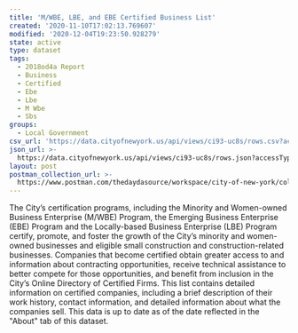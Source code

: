 ```yaml
---
title: 'M/WBE, LBE, and EBE Certified Business List'
created: '2020-11-10T17:02:13.769607'
modified: '2020-12-04T19:23:50.928279'
state: active
type: dataset
tags:
  - 2018od4a Report
  - Business
  - Certified
  - Ebe
  - Lbe
  - M Wbe
  - Sbs
groups:
  - Local Government
csv_url: 'https://data.cityofnewyork.us/api/views/ci93-uc8s/rows.csv?accessType=DOWNLOAD'
json_url: >-
  https://data.cityofnewyork.us/api/views/ci93-uc8s/rows.json?accessType=DOWNLOAD
layout: post
postman_collection_url: >-
  https://www.postman.com/thedaydasource/workspace/city-of-new-york/collection/15909983-334bb223-3598-46ca-8837-8fb96e8e7403
---
```

The City’s certification programs, including the Minority and Women-owned Business Enterprise (M/WBE) Program, the Emerging Business Enterprise (EBE) Program and the Locally-based Business Enterprise (LBE) Program certify, promote, and foster the growth of the City’s minority and women-owned businesses and eligible small construction and construction-related businesses. Companies that become certified obtain greater access to and information about contracting opportunities, receive technical assistance to better compete for those opportunities, and benefit from inclusion in the City’s Online Directory of Certified Firms. This list contains detailed information on certified companies, including a brief description of their work history, contact information, and detailed information about what the companies sell. This data is up to date as of the date reflected in the "About" tab of this dataset.
